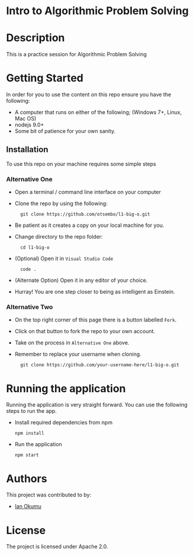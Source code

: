 # Intro to Algorithmic Problem Solving

# Description
This is a practice session for Algorithmic Problem Solving


# Getting Started
In order for you to use the content on this repo ensure you have the following:

- A computer that runs on either of the following; (Windows 7+, Linux, Mac OS)
- nodejs 9.0+
- Some bit of patience for your own sanity.

## Installation

To use this repo on your machine requires some simple steps

### Alternative One

- Open a terminal / command line interface on your computer
- Clone the repo by using the following:

        git clone https://github.com/otsembo/l1-big-o.git

- Be patient as it creates a copy on your local machine for you.
- Change directory to the repo folder:

        cd l1-big-o

- (Optional) Open it in ``Visual Studio Code``

        code .

- (Alternate Option) Open it in any editor of your choice.
- Hurray! You are one step closer to being as intelligent as Einstein.

### Alternative Two

- On the top right corner of this page there is a button labelled ``Fork``.
- Click on that button to fork the repo to your own account.
- Take on the process in ``Alternative One`` above.
- Remember to replace your username when cloning.

        git clone https://github.com/your-username-here/l1-big-o.git


# Running the application

Running the application is very straight forward. You can use the following steps to run the app.

- Install required dependencies from npm

      npm install
- Run the application

      npm start

# Authors
This project was contributed to by:
- [Ian Okumu](https://github.com/otsembo/)

# License
The project is licensed under Apache 2.0.